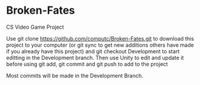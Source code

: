 # Broken-Fates
CS Video Game Project

Use git clone https://github.com/computc/Broken-Fates.git to download this project to your computer (or git sync to get new additions others have made if you already have this project) and git checkout Development to start editting in the Development branch. Then use Unity to edit and update it before using git add, git commit and git push to add to the project

Most commits will be made in the Development Branch.
